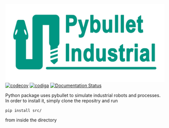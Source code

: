 
![pybullet_industrial_logo](docs/source/logo.png)
[![codecov](https://codecov.io/gh/WBK-Robotics/pybullet_industrial/branch/main/graph/badge.svg?token=CZ9HJY2PKN)](https://codecov.io/gh/WBK-Robotics/pybullet_industrial)
[![codiga](https://api.codiga.io/project/34121/score/svg)](https://app.codiga.io/project/34121/dashboard)
[![Documentation Status](https://readthedocs.org/projects/pybullet-industrial/badge/?version=latest)](https://pybullet-industrial.readthedocs.io/en/latest/?badge=latest)

Python package uses pybullet to simulate industrial robots and processes.
In order to install it, simply clone the repositry and run
```
pip install src/
```
from inside the directory

